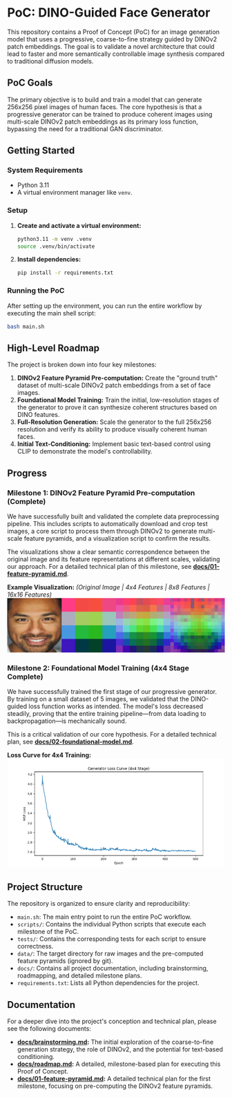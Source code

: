 # PoC: DINO-Guided Face Generator

This repository contains a Proof of Concept (PoC) for an image generation model that uses a progressive, coarse-to-fine strategy guided by DINOv2 patch embeddings. The goal is to validate a novel architecture that could lead to faster and more semantically controllable image synthesis compared to traditional diffusion models.

## PoC Goals

The primary objective is to build and train a model that can generate 256x256 pixel images of human faces. The core hypothesis is that a progressive generator can be trained to produce coherent images using multi-scale DINOv2 patch embeddings as its primary loss function, bypassing the need for a traditional GAN discriminator.

## Getting Started

### System Requirements
- Python 3.11
- A virtual environment manager like `venv`.

### Setup
1. **Create and activate a virtual environment:**
   ```bash
   python3.11 -m venv .venv
   source .venv/bin/activate
   ```
2. **Install dependencies:**
   ```bash
   pip install -r requirements.txt
   ```

### Running the PoC
After setting up the environment, you can run the entire workflow by executing the main shell script:
   ```bash
   bash main.sh
   ```

## High-Level Roadmap

The project is broken down into four key milestones:

1.  **DINOv2 Feature Pyramid Pre-computation:** Create the "ground truth" dataset of multi-scale DINOv2 patch embeddings from a set of face images.
2.  **Foundational Model Training:** Train the initial, low-resolution stages of the generator to prove it can synthesize coherent structures based on DINO features.
3.  **Full-Resolution Generation:** Scale the generator to the full 256x256 resolution and verify its ability to produce visually coherent human faces.
4.  **Initial Text-Conditioning:** Implement basic text-based control using CLIP to demonstrate the model's controllability.

## Progress

### Milestone 1: DINOv2 Feature Pyramid Pre-computation (Complete)

We have successfully built and validated the complete data preprocessing pipeline. This includes scripts to automatically download and crop test images, a core script to process them through DINOv2 to generate multi-scale feature pyramids, and a visualization script to confirm the results.

The visualizations show a clear semantic correspondence between the original image and its feature representations at different scales, validating our approach. For a detailed technical plan of this milestone, see **[docs/01-feature-pyramid.md](docs/01-feature-pyramid.md)**.

**Example Visualization:**
*(Original Image | 4x4 Features | 8x8 Features | 16x16 Features)*
![Example Visualization](examples/visualizations/test_image_01.png)

### Milestone 2: Foundational Model Training (4x4 Stage Complete)

We have successfully trained the first stage of our progressive generator. By training on a small dataset of 5 images, we validated that the DINO-guided loss function works as intended. The model's loss decreased steadily, proving that the entire training pipeline—from data loading to backpropagation—is mechanically sound.

This is a critical validation of our core hypothesis. For a detailed technical plan, see **[docs/02-foundational-model.md](docs/02-foundational-model.md)**.

**Loss Curve for 4x4 Training:**
![Loss Curve 4x4](examples/visualizations/loss_curve_4x4.png)

## Project Structure

The repository is organized to ensure clarity and reproducibility:

-   `main.sh`: The main entry point to run the entire PoC workflow.
-   `scripts/`: Contains the individual Python scripts that execute each milestone of the PoC.
-   `tests/`: Contains the corresponding tests for each script to ensure correctness.
-   `data/`: The target directory for raw images and the pre-computed feature pyramids (ignored by git).
-   `docs/`: Contains all project documentation, including brainstorming, roadmapping, and detailed milestone plans.
-   `requirements.txt`: Lists all Python dependencies for the project.

## Documentation

For a deeper dive into the project's conception and technical plan, please see the following documents:

*   **[docs/brainstorming.md](docs/brainstorming.md):** The initial exploration of the coarse-to-fine generation strategy, the role of DINOv2, and the potential for text-based conditioning.
*   **[docs/roadmap.md](docs/roadmap.md):** A detailed, milestone-based plan for executing this Proof of Concept.
*   **[docs/01-feature-pyramid.md](docs/01-feature-pyramid.md):** A detailed technical plan for the first milestone, focusing on pre-computing the DINOv2 feature pyramids.
